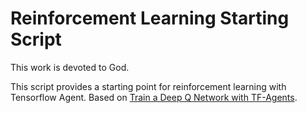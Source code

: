 # Reinforcement Learning Starting Script

This work is devoted to God.

This script provides a starting point for reinforcement learning
with Tensorflow Agent. Based on [Train a Deep Q Network with TF-Agents](https://www.tensorflow.org/agents/tutorials/1_dqn_tutorial).
